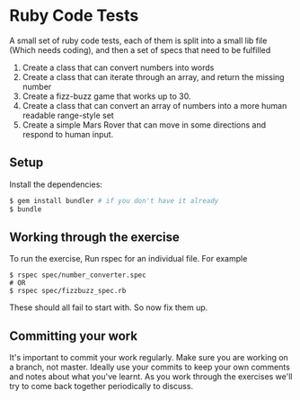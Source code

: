 # Ruby Code Tests

A small set of ruby code tests, each of them is split into a small lib file (Which needs coding),
and then a set of specs that need to be fulfilled

1. Create a class that can convert numbers into words
1. Create a class that can iterate through an array, and return the missing number
1. Create a fizz-buzz game that works up to 30.
1. Create a class that can convert an array of numbers into a more human readable range-style set
1. Create a simple Mars Rover that can move in some directions and respond to human input.

## Setup

Install the dependencies:

```bash
$ gem install bundler # if you don't have it already
$ bundle
```

## Working through the exercise

To run the exercise, Run rspec for an individual file. For example

```
$ rspec spec/number_converter.spec
# OR
$ rspec spec/fizzbuzz_spec.rb
```

These should all fail to start with. So now fix them up.

## Committing your work

It's important to commit your work regularly. Make sure you are working on a
branch, not master. Ideally use your commits to keep your own
comments and notes about what you've learnt. As you work through the exercises
we'll try to come back together periodically to discuss.
